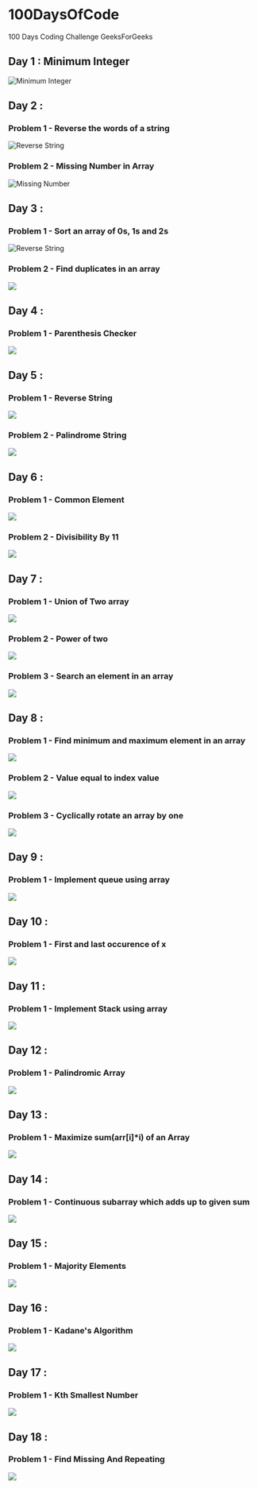 # 100DaysOfCode
100 Days Coding Challenge GeeksForGeeks

## Day 1 : Minimum Integer 
<img src='./Day-1.png' alt='Minimum Integer'>

## Day 2 : 
### Problem 1 - Reverse the words of a string
<img src='./Day-2-P1.png' alt='Reverse String'>

### Problem 2 - Missing Number in Array
<img src='./Day-2-P2.png' alt='Missing Number'>

## Day 3 : 
### Problem 1 -  Sort an array of 0s, 1s and 2s
<img src='./Day-3-P1.png' alt='Reverse String'>

### Problem 2 - Find duplicates in an array
<img src='./Day-3-P2.png' >

## Day 4 : 
### Problem 1 - Parenthesis Checker 
<img src='./Day-4.png'>

## Day 5 : 
### Problem 1 - Reverse String 
<img src='./Day-5-P1.png'>

### Problem 2 - Palindrome String 
<img src='./Day-5-P2.png'>

## Day 6 : 
### Problem 1 - Common Element 
<img src='./Day-6-P1.png'>

### Problem 2 - Divisibility By 11
<img src='./Day-6-P2.png'>


## Day 7 : 
### Problem 1 - Union of Two array
<img src='./Day-7-P1.png'>

### Problem 2 - Power of two
<img src='./Day-7-P2.png'>

### Problem 3 - Search an element in an array
<img src='./Day-7-P3.png'>

## Day 8 : 
### Problem 1 - Find minimum and maximum element in an array
<img src='./Day-8-P1.png'>

### Problem 2 - Value equal to index value
<img src='./Day-8-P2.png'>

### Problem 3 - Cyclically rotate an array by one
<img src='./Day-8-P3.png'>

## Day 9 : 
### Problem 1 - Implement queue using array
<img src='./Day-9-P3.png'>

## Day 10 : 
### Problem 1 - First and last occurence of x
<img src='./Day-10-P1.png'>

## Day 11 : 
### Problem 1 - Implement Stack using array
<img src='./Day-11.png'>

## Day 12 : 
### Problem 1 - Palindromic Array
<img src='./Day-12.png'>

## Day 13 : 
### Problem 1 - Maximize sum(arr[i]*i) of an Array
<img src='./Day-13.png'>

## Day 14 : 
### Problem 1 -  Continuous subarray which adds up to given sum
<img src='./Day-14.png'>

## Day 15 : 
### Problem 1 -  Majority Elements
<img src='./Day-15.png'>

## Day 16 : 
### Problem 1 -  Kadane's Algorithm
<img src='./day-16.png'>

## Day 17 : 
### Problem 1 -  Kth Smallest Number
<img src='./Day-17.png'>

## Day 18 : 
### Problem 1 -  Find Missing And Repeating
<img src='./Day-18.png'>

